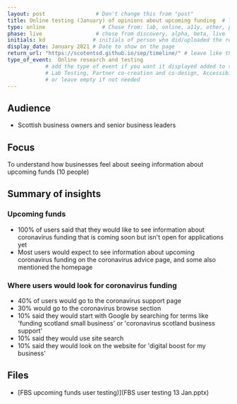 ```yaml
---
layout: post                # Don't change this from "post"
title: Online testing (January) of opinions about upcoming funding  # Title to show on the page
type: online                  # Chose from: lab, online, a11y, other, partner
phase: live                 # chose from discovery, alpha, beta, live
initials: kd               # initials of person who did/uploaded the research
display_date: January 2021 # Date to show on the page
return_url: "https://scotentsd.github.io/sep/timeline/" # leave like this         
type_of_event:  Online research and testing            
            # add the type of event if you want it displayed added to the heading when the post if clicked on
            # Lab Testing, Partner co-creation and co-design, Accessibility, Online research and testing, Events, F2F and testing
            # or leave empty if not needed
---
```


## Audience
- Scottish business owners and senior business leaders 

## Focus
To understand how businesses feel about seeing information about upcoming funds (10 people)

## Summary of insights
### Upcoming funds
- 100% of users said that they would like to see information about coronavirus funding that is coming soon but isn't open for applications yet
- Most users would expect to see information about upcoming coronavirus funding on the coronavirus advice page, and some also mentioned the homepage

### Where users would look for coronavirus funding
- 40% of users would go to the coronavirus support page
- 30% would go to the coronavirus browse section
- 10% said they would start with Google by searching for terms like 'funding scotland small business' or 'coronavirus scotland business support'
- 10% said they would use site search
- 10% said they would look on the website for 'digital boost for my business'


## Files
- [FBS upcoming funds user testing)](FBS user testing 13 Jan.pptx)
